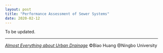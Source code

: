 ```yaml
---
layout: post
title: "Performance Assessment of Sewer Systems"
date: 2020-02-12
---
```


To be updated.



---

_[Almost Everything about Urban Drainage](hwangpo.github.io)_ ©Biao Huang @Ningbo University
